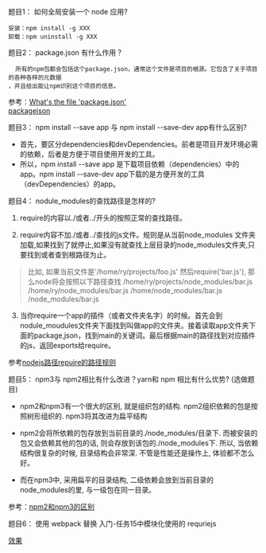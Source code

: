 题目1： 如何全局安装一个 node 应用?
```
安装：npm install -g XXX
卸载：npm uninstall -g XXX
```

题目2： package.json 有什么作用？
```
  所有的npm包都会包括这个package.json，通常这个文件是项目的根源。它包含了关于项目的各种各样的元数据
，并且给出能让npm识别这个项目的信息。
```
参考：[What's the file 'package.json'](https://docs.nodejitsu.com/articles/getting-started/npm/what-is-the-file-package-json/)                
     [packagejson](http://javascript.ruanyifeng.com/nodejs/packagejson.html)

题目3： npm install --save app 与 npm install --save-dev app有什么区别?

* 首先，要区分dependencies和devDependencies。前者是项目开发环境必需的依赖，后者是方便于项目使用开发的工具。
* 所以，npm install --save app 是下载项目依赖（dependencies）中的app。npm install --save-dev app下载的是方便开发的工具（devDependencies）的app。

题目4： nodule_modules的查找路径是怎样的?

1. require的内容以./或者../开头的按照正常的查找路径。

2. require内容不加./或者../查找的js文件。规则是从当前node_modules 文件夹加载,如果找到了就停止,如果没有就查找上层目录的node_modules文件夹,只要找到或者查到根路径为止。
> 比如, 如果当前文件是'/home/ry/projects/foo.js' 然后require('bar.js'), 那么node将会按照以下路径查找
/home/ry/projects/node_modules/bar.js
/home/ry/node_modules/bar.js
/home/node_modules/bar.js
/node_modules/bar.js

3. 当你require一个app的插件（或者文件夹名字）的时候。首先会到nodule_moudules文件夹下面找到叫做app的文件夹。接着读取app文件夹下面的package,json，找到main的关键词。最后根据main的路径找到对应插件的js，返回exports给require。

参考[nodejs路径repuire的路径规则
](https://my.oschina.net/lirongfei/blog/163069)


题目5： npm3与 npm2相比有什么改进？yarn和 npm 相比有什么优势? (选做题目)

*  npm2和npm3有一个很大的区别, 就是组织包的结构. npm2组织依赖的包是按照树形组织的. npm3将其改进为扁平结构

* npm2会将所依赖的包存放到当前目录的./node_modules/目录下. 而被安装的包又会依赖其他的包的话, 则会存放到该包的./node_modules下. 所以, 当依赖结构很复杂的时候, 目录结构会非常深. 不管是性能还是操作上, 体验都不怎么好。

* 而在npm3中, 采用扁平的目录结构, 二级依赖会放到当前目录的node_modules的里, 与一级包在同一目录。

参考：[npm2和npm3的区别](http://www.jianshu.com/p/d72e3f451a08)

题目6： 使用 webpack 替换 入门-任务15中模块化使用的 requriejs

[效果](https://lwk520.github.io/Study/webpack-test/)

